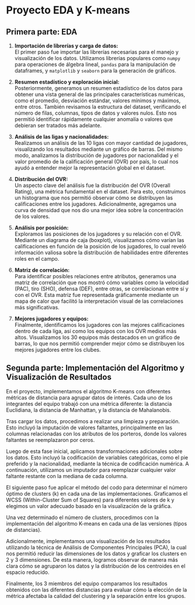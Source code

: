 # Proyecto EDA y K-means

## Primera parte: EDA
1. **Importación de librerías y carga de datos:**  
   El primer paso fue importar las librerías necesarias para el manejo y visualización de los datos. Utilizamos librerías populares como `numpy` para operaciones de álgebra lineal, `pandas` para la manipulación de dataframes, y `matplotlib` y `seaborn` para la generación de gráficos.

2. **Resumen estadístico y exploración inicial:**  
   Posteriormente, generamos un resumen estadístico de los datos para obtener una vista general de las principales características numéricas, como el promedio, desviación estándar, valores mínimos y máximos, entre otros. También revisamos la estructura del dataset, verificando el número de filas, columnas, tipos de datos y valores nulos. Esto nos permitió identificar rápidamente cualquier anomalía o valores que debieran ser tratados más adelante.

3. **Análisis de las ligas y nacionalidades:**  
   Realizamos un análisis de las 10 ligas con mayor cantidad de jugadores, visualizando los resultados mediante un gráfico de barras. Del mismo modo, analizamos la distribución de jugadores por nacionalidad y el valor promedio de la calificación general (OVR) por país, lo cual nos ayudó a entender mejor la representación global en el dataset.

4. **Distribución del OVR:**  
   Un aspecto clave del análisis fue la distribución del OVR (Overall Rating), una métrica fundamental en el dataset. Para esto, construimos un histograma que nos permitió observar cómo se distribuyen las calificaciones entre los jugadores. Adicionalmente, agregamos una curva de densidad que nos dio una mejor idea sobre la concentración de los valores.

5. **Análisis por posición:**  
   Exploramos las posiciones de los jugadores y su relación con el OVR. Mediante un diagrama de caja (boxplot), visualizamos cómo varían las calificaciones en función de la posición de los jugadores, lo cual reveló información valiosa sobre la distribución de habilidades entre diferentes roles en el campo.

6. **Matriz de correlación:**  
   Para identificar posibles relaciones entre atributos, generamos una matriz de correlación que nos mostró cómo variables como la velocidad (PAC), tiro (SHO), defensa (DEF), entre otras, se correlacionan entre sí y con el OVR. Esta matriz fue representada gráficamente mediante un mapa de calor que facilitó la interpretación visual de las correlaciones más significativas.

7. **Mejores jugadores y equipos:**  
   Finalmente, identificamos los jugadores con las mejores calificaciones dentro de cada liga, así como los equipos con los OVR medios más altos. Visualizamos los 30 equipos más destacados en un gráfico de barras, lo que nos permitió comprender mejor cómo se distribuyen los mejores jugadores entre los clubes.

## Segunda parte: Implementación del Algoritmo y Visualización de Resultados
En el proyecto, implementamos el algoritmo K-means con diferentes métricas de distancia para agrupar datos de interés. Cada uno de los integrantes del equipo trabajó con una métrica diferente: la distancia Euclidiana, la distancia de Manhattan, y la distancia de Mahalanobis.

Tras cargar los datos, procedimos a realizar una limpieza y preparación. Esto incluyó la imputación de valores faltantes, principalmente en las columnas relacionadas con los atributos de los porteros, donde los valores faltantes se reemplazaron por ceros.

Luego de esta fase inicial, aplicamos transformaciones adicionales sobre los datos. Esto incluyó la codificación de variables categóricas, como el pie preferido y la nacionalidad, mediante la técnica de codificación numérica. A continuación, utilizamos un imputador para reemplazar cualquier valor faltante restante con la mediana de cada columna.

El siguiente paso fue aplicar el método del codo para determinar el número óptimo de clusters (k) en cada una de las implementaciones. Graficamos el WCSS (Within-Cluster Sum of Squares) para diferentes valores de k y elegimos un valor adecuado basado en la visualización de la gráfica.

Una vez determinado el número de clusters, procedimos con la implementación del algoritmo K-means en cada una de las versiones (tipos de distancias).

Adicionalmente, implementamos una visualización de los resultados utilizando la técnica de Análisis de Componentes Principales (PCA), la cual nos permitió reducir las dimensiones de los datos y graficar los clusters en 2 y 3 dimensiones. De esta manera, logramos observar de manera más clara cómo se agruparon los datos y la distribución de los centroides en el espacio reducido.

Finalmente, los 3 miembros del equipo comparamos los resultados obtenidos con las diferentes distancias para evaluar cómo la elección de la métrica afectaba la calidad del clustering y la separación entre los grupos.
